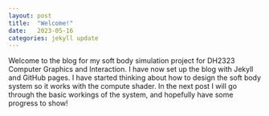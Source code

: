 ```yaml
---
layout: post
title:  "Welcome!"
date:   2023-05-16
categories: jekyll update
---
```


Welcome to the blog for my soft body simulation project for DH2323 Computer Graphics and Interaction. I have now set up the blog with Jekyll and GitHub pages. I have started thinking about how to design the soft body system so it works with the compute shader. In the next post I will go through the basic workings of the system, and hopefully have some progress to show!